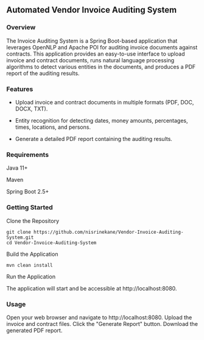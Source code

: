 ## Automated Vendor Invoice Auditing System 

### Overview
The Invoice Auditing System is a Spring Boot-based application that leverages OpenNLP and Apache POI for auditing invoice documents against contracts. This application provides an easy-to-use interface to upload invoice and contract documents, runs natural language processing algorithms to detect various entities in the documents, and produces a PDF report of the auditing results.

### Features
* Upload invoice and contract documents in multiple formats (PDF, DOC, DOCX, TXT).

* Entity recognition for detecting dates, money amounts, percentages, times, locations, and persons.

* Generate a detailed PDF report containing the auditing results.

### Requirements
Java 11+

Maven

Spring Boot 2.5+

### Getting Started
Clone the Repository
```
git clone https://github.com/nisrinekane/Vendor-Invoice-Auditing-System.git
cd Vendor-Invoice-Auditing-System
```
Build the Application
```
mvn clean install
```
Run the Application

The application will start and be accessible at http://localhost:8080.

### Usage
Open your web browser and navigate to http://localhost:8080.
Upload the invoice and contract files.
Click the "Generate Report" button.
Download the generated PDF report.
